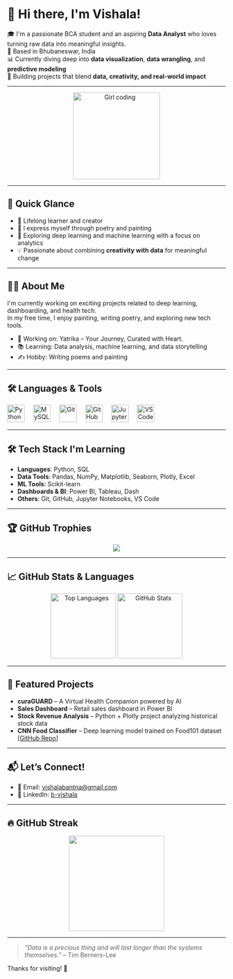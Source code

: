 # 👋 Hi there, I'm Vishala!

🎓 I'm a passionate BCA student and an aspiring **Data Analyst** who loves turning raw data into meaningful insights.  
📍 Based in Bhubaneswar, India  
📊 Currently diving deep into **data visualization**, **data wrangling**, and **predictive modeling**  
🚀 Building projects that blend **data, creativity, and real-world impact**

---

<div align="center">
  <img height="200" src="https://media.giphy.com/media/LMt9638dO8dftAjtco/giphy.gif" alt="Girl coding" />
</div>

---

## 🌟 Quick Glance

- 🌱 Lifelong learner and creator  
- 🎨 I express myself through poetry and painting  
- 🤖 Exploring deep learning and machine learning with a focus on analytics  
- 💡 Passionate about combining **creativity with data** for meaningful change

---

## 👩‍💻 About Me

I'm currently working on exciting projects related to deep learning, dashboarding, and health tech.  
In my free time, I enjoy painting, writing poetry, and exploring new tech tools.  
  
- 🔭 Working on: Yatrika – Your Journey, Curated with Heart.  
- 📚 Learning: Data analysis, machine learning, and data storytelling  
- ✍ Hobby: Writing poems and painting

---

## 🛠 Languages & Tools

<div align="left">
  <img src="https://cdn.jsdelivr.net/gh/devicons/devicon/icons/python/python-original.svg" height="40" alt="Python" />
  <img width="12" />
  <img src="https://cdn.jsdelivr.net/gh/devicons/devicon/icons/mysql/mysql-original-wordmark.svg" height="40" alt="MySQL" />
  <img width="12" />
  <img src="https://cdn.jsdelivr.net/gh/devicons/devicon/icons/git/git-original.svg" height="40" alt="Git" />
  <img width="12" />
  <img src="https://cdn.jsdelivr.net/gh/devicons/devicon/icons/github/github-original.svg" height="40" alt="GitHub" />
  <img width="12" />
  <img src="https://cdn.jsdelivr.net/gh/devicons/devicon/icons/jupyter/jupyter-original.svg" height="40" alt="Jupyter" />
  <img width="12" />
  <img src="https://cdn.jsdelivr.net/gh/devicons/devicon/icons/vscode/vscode-original.svg" height="40" alt="VS Code" />
</div>

---

## 🛠️ Tech Stack I'm Learning

- **Languages**: Python, SQL  
- **Data Tools**: Pandas, NumPy, Matplotlib, Seaborn, Plotly, Excel  
- **ML Tools**: Scikit-learn  
- **Dashboards & BI**: Power BI, Tableau, Dash  
- **Others**: Git, GitHub, Jupyter Notebooks, VS Code

---

## 🏆 GitHub Trophies

<p align="center">
  <img src="https://github-profile-trophy.vercel.app/?username=vishala121325&theme=algolia&no-bg=true&margin-w=15" />
</p>

---

## 📈 GitHub Stats & Languages

<p align="center">
  <img src="https://github-readme-stats.vercel.app/api/top-langs/?username=vishala121325&layout=compact&theme=vision-friendly-dark" alt="Top Languages" height="150"/>
  <img src="https://github-readme-stats.vercel.app/api?username=vishala121325&show_icons=true&theme=vision-friendly-dark&hide=stars,issues" alt="GitHub Stats" height="150"/>
</p>

---

## 📂 Featured Projects

- **curaGUARD** – A Virtual Health Companion powered by AI  
- **Sales Dashboard** – Retail sales dashboard in Power BI  
- **Stock Revenue Analysis** – Python + Plotly project analyzing historical stock data  
- **CNN Food Classifier** – Deep learning model trained on Food101 dataset [[GitHub Repo](https://github.com/Vishala121325/CNN_network_project)]

---

## 📬 Let’s Connect!

- 📧 Email: vishalabantna@gmail.com  
- 💼 LinkedIn: [b-vishala](https://www.linkedin.com/in/b-vishala/)  

---

## 🔥 GitHub Streak

<p align="center">
  <img src="https://streak-stats.demolab.com?user=vishala121325&theme=dark&hide_border=false" height="220" />
</p>

---

> *“Data is a precious thing and will last longer than the systems themselves.”* – Tim Berners-Lee  

Thanks for visiting! 🌟
